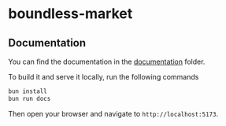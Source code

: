 # boundless-market

## Documentation

You can find the documentation in the [documentation](./documentation) folder.

To build it and serve it locally, run the following commands

```sh
bun install
bun run docs
```

Then open your browser and navigate to `http://localhost:5173`.
